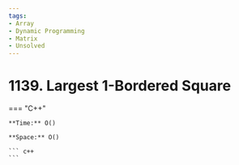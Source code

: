 ```yaml
---
tags:
- Array
- Dynamic Programming
- Matrix
- Unsolved
---
```



# 1139. Largest 1-Bordered Square

=== "C++"

    **Time:** O()

    **Space:** O()

    ``` c++
    ```